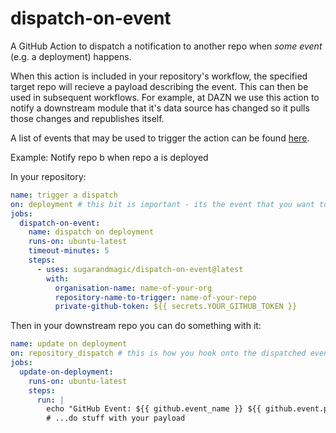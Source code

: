 # dispatch-on-event

A GitHub Action to dispatch a notification to another repo when _some event_ (e.g. a deployment) happens.

When this action is included in your repository's workflow, the specified target repo will recieve a payload describing the event. This can then be used in subsequent workflows. For example, at DAZN we use this action to notify a downstream module that it's data source has changed so it pulls those changes and republishes itself.

A list of events that may be used to trigger the action can be found [here](https://docs.github.com/en/actions/reference/events-that-trigger-workflows).

Example: Notify repo b when repo a is deployed

In your repository:

```yaml
name: trigger a dispatch
on: deployment # this bit is important - its the event that you want to be the trigger. see above for other options
jobs:
  dispatch-on-event:
    name: dispatch on deployment
    runs-on: ubuntu-latest
    timeout-minutes: 5
    steps:
      - uses: sugarandmagic/dispatch-on-event@latest
        with:
          organisation-name: name-of-your-org
          repository-name-to-trigger: name-of-your-repo
          private-github-token: ${{ secrets.YOUR_GITHUB_TOKEN }}
```

Then in your downstream repo you can do something with it:

```yaml
name: update on deployment
on: repository_dispatch # this is how you hook onto the dispatched event
jobs:
  update-on-deployment:
    runs-on: ubuntu-latest
    steps:
      run: |
        echo "GitHub Event: ${{ github.event_name }} ${{ github.event.pull_request.head.sha }}" 
        # ...do stuff with your payload
```
